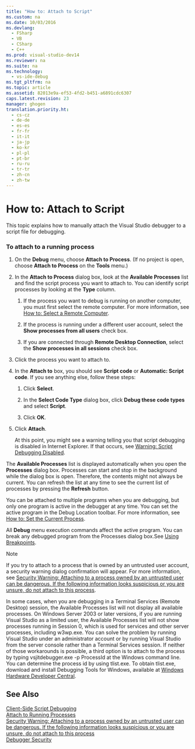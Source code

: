 ```yaml
---
title: "How to: Attach to Script"
ms.custom: na
ms.date: 10/03/2016
ms.devlang: 
  - FSharp
  - VB
  - CSharp
  - C++
ms.prod: visual-studio-dev14
ms.reviewer: na
ms.suite: na
ms.technology: 
  - vs-ide-debug
ms.tgt_pltfrm: na
ms.topic: article
ms.assetid: 82013e9a-ef53-4fd2-b451-a6891cdc6307
caps.latest.revision: 23
manager: ghogen
translation.priority.ht: 
  - cs-cz
  - de-de
  - es-es
  - fr-fr
  - it-it
  - ja-jp
  - ko-kr
  - pl-pl
  - pt-br
  - ru-ru
  - tr-tr
  - zh-cn
  - zh-tw
---
```

# How to: Attach to Script
This topic explains how to manually attach the Visual Studio debugger to a script file for debugging.  
  
### To attach to a running process  
  
1.  On the **Debug** menu, choose **Attach to Process**. (If no project is open, choose **Attach to Process** on the **Tools** menu.)  
  
2.  In the **Attach to Process** dialog box, look at the **Available Processes** list and find the script process you want to attach to. You can identify script processes by looking at the **Type** column.  
  
    1.  If the process you want to debug is running on another computer, you must first select the remote computer. For more information, see [How to: Select a Remote Computer](assetId:///4332ba8e-2f0b-4f62-b96a-e762b9f3c3ba).  
  
    2.  If the process is running under a different user account, select the **Show processes from all users** check box.  
  
    3.  If you are connected through **Remote Desktop Connection**, select the **Show processes in all sessions** check box.  
  
3.  Click the process you want to attach to.  
  
4.  In the **Attach to** box, you should see **Script code** or **Automatic: Script code**. If you see anything else, follow these steps:  
  
    1.  Click **Select**.  
  
    2.  In the **Select Code Type** dialog box, click **Debug these code types** and select **Script**.  
  
    3.  Click **OK**.  
  
5.  Click **Attach**.  
  
     At this point, you might see a warning telling you that script debugging is disabled in Internet Explorer. If that occurs, see [Warning: Script Debugging Disabled](../VS_debugger/Warning--Script-Debugging-Disabled.md).  
  
 The **Available Processes** list is displayed automatically when you open the **Processes** dialog box. Processes can start and stop in the background while the dialog box is open. Therefore, the contents might not always be current. You can refresh the list at any time to see the current list of processes by pressing the **Refresh** button.  
  
 You can be attached to multiple programs when you are debugging, but only one program is active in the debugger at any time. You can set the active program in the Debug Location toolbar. For more information, see [How to: Set the Current Process](assetId:///7e1d7fa5-0e40-44cf-8c41-d3dba31c969e).  
  
 All **Debug** menu execution commands affect the active program. You can break any debugged program from the Processes dialog box.See [Using Breakpoints](../VS_debugger/Using-Breakpoints.md).  
  
> [!NOTE]
>  If you try to attach to a process that is owned by an untrusted user account, a security warning dialog confirmation will appear. For more information, see [Security Warning: Attaching to a process owned by an untrusted user can be dangerous. If the following information looks suspicious or you are unsure, do not attach to this process](../VS_debugger/Security-Warning--Attaching-to-a-process-owned-by-an-untrusted-user-can-be-dangerous.-If-the-following-information-looks-suspicious-or-you-are-unsure--do-not-attach-to-this-process.md).  
  
 In some cases, when you are debugging in a Terminal Services (Remote Desktop) session, the Available Processes list will not display all available processes. On Windows Server 2003 or later versions, if you are running Visual Studio as a limited user, the Available Processes list will not show processes running in Session 0, which is used for services and other server processes, including w3wp.exe. You can solve the problem by running Visual Studio under an administrator account or by running Visual Studio from the server console rather than a Terminal Services session. If neither of those workarounds is possible, a third option is to attach to the process by typing vsjitdebugger.exe -p ProcessId at the Windows command line. You can determine the process id by using tlist.exe. To obtain tlist.exe, download and install Debugging Tools for Windows, available at [Windows Hardware Developer Central](http://go.microsoft.com/fwlink/?linkid=1651).  
  
## See Also  
 [Client-Side Script Debugging](../VS_debugger/Client-Side-Script-Debugging.md)   
 [Attach to Running Processes](../VS_debugger/Attach-to-Running-Processes-with-the-Visual-Studio-Debugger.md)   
 [Security Warning: Attaching to a process owned by an untrusted user can be dangerous. If the following information looks suspicious or you are unsure, do not attach to this process](../VS_debugger/Security-Warning--Attaching-to-a-process-owned-by-an-untrusted-user-can-be-dangerous.-If-the-following-information-looks-suspicious-or-you-are-unsure--do-not-attach-to-this-process.md)   
 [Debugger Security](../VS_debugger/Debugger-Security.md)